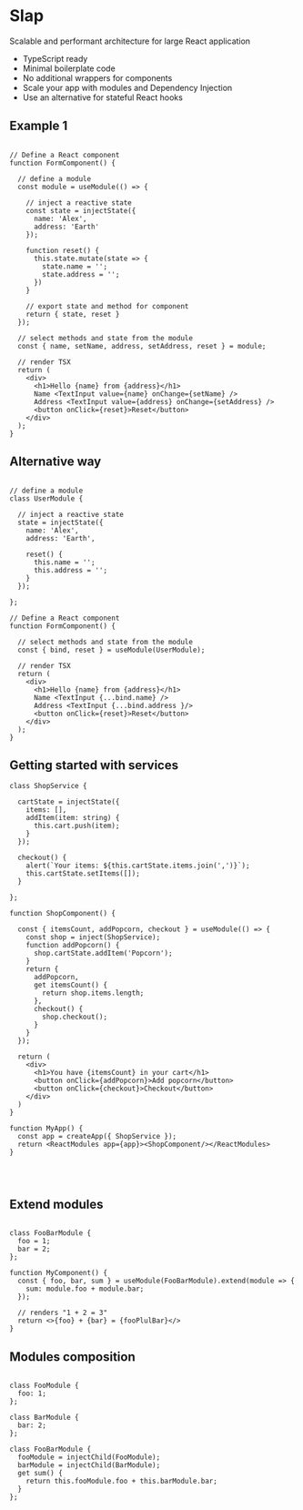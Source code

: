 # Slap

Scalable and performant architecture for large React application

- TypeScript ready
- Minimal boilerplate code
- No additional wrappers for components
- Scale your app with modules and Dependency Injection
- Use an alternative for stateful React hooks

## Example 1

```tsx

// Define a React component
function FormComponent() {
  
  // define a module
  const module = useModule(() => {

    // inject a reactive state
    const state = injectState({
      name: 'Alex',
      address: 'Earth'
    });
    
    function reset() {
      this.state.mutate(state => {
        state.name = '';
        state.address = '';
      })
    }

    // export state and method for component
    return { state, reset }
  });

  // select methods and state from the module
  const { name, setName, address, setAddress, reset } = module;
  
  // render TSX
  return (
    <div>
      <h1>Hello {name} from {address}</h1>
      Name <TextInput value={name} onChange={setName} />
      Address <TextInput value={address} onChange={setAddress} />
      <button onClick={reset}>Reset</button>
    </div>
  );
}

```


## Alternative way

```tsx

// define a module
class UserModule {

  // inject a reactive state
  state = injectState({
    name: 'Alex',
    address: 'Earth',

    reset() {
      this.name = '';
      this.address = '';
    }
  });
  
};

// Define a React component
function FormComponent() {

  // select methods and state from the module
  const { bind, reset } = useModule(UserModule);

  // render TSX
  return (
    <div>
      <h1>Hello {name} from {address}</h1>
      Name <TextInput {...bind.name} />
      Address <TextInput {...bind.address }/>
      <button onClick={reset}>Reset</button>
    </div>
  );
}

```

## Getting started with services

```tsx
class ShopService {

  cartState = injectState({
    items: [],
    addItem(item: string) {
      this.cart.push(item);
    }
  });

  checkout() {
    alert(`Your items: ${this.cartState.items.join(',')}`);
    this.cartState.setItems([]);
  }

};

function ShopComponent() {

  const { itemsCount, addPopcorn, checkout } = useModule(() => {
    const shop = inject(ShopService);
    function addPopcorn() {
      shop.cartState.addItem('Popcorn');
    }
    return {
      addPopcorn,
      get itemsCount() {
        return shop.items.length;
      },
      checkout() {
        shop.checkout();
      }
    }
  });

  return (
    <div>
      <h1>You have {itemsCount} in your cart</h1>
      <button onClick={addPopcorn}>Add popcorn</button>
      <button onClick={checkout}>Checkout</button>
    </div>
  )
}

function MyApp() {
  const app = createApp({ ShopService });
  return <ReactModules app={app}><ShopComponent/></ReactModules>
}




```



## Extend modules

```tsx

class FooBarModule {
  foo = 1;
  bar = 2;
};

function MyComponent() {
  const { foo, bar, sum } = useModule(FooBarModule).extend(module => {
    sum: module.foo + module.bar;
  });

  // renders "1 + 2 = 3"
  return <>{foo} + {bar} = {fooPlulBar}</>
}

```

##  Modules composition

```tsx

class FooModule {
  foo: 1;
};

class BarModule {
  bar: 2;
};

class FooBarModule {
  fooModule = injectChild(FooModule);
  barModule = injectChild(BarModule);
  get sum() {
    return this.fooModule.foo + this.barModule.bar;
  }
};

```



[//]: # ()
[//]: # ()
[//]: # ( ## Get started with counter application)

[//]: # ()
[//]: # (```tsx)

[//]: # (import { mutation, useModule, ReactModules } from 'slap';)

[//]: # ()
[//]: # (// Define a Module)

[//]: # (class CounterModule {)

[//]: # ()
[//]: # (  // create reactive state)

[//]: # (  state = injectState&#40;{)

[//]: # (    counter: 1,)

[//]: # (  }&#41;;)

[//]: # ()
[//]: # (  // register mutations)

[//]: # (  @mutation&#40;&#41;)

[//]: # (  increment&#40;&#41; {)

[//]: # (    this.state.counter++;)

[//]: # (  })

[//]: # ()
[//]: # (  @mutation&#40;&#41;)

[//]: # (  decrement&#40;&#41; {)

[//]: # (    this.state.counter--;)

[//]: # (  })

[//]: # (})

[//]: # ()
[//]: # (// Define a React component)

[//]: # (function Counter&#40;&#41; {)

[//]: # (  const { counter, increment, decrement } = useModule&#40;CounterModule&#41;;)

[//]: # (  return &#40;)

[//]: # (    <div>)

[//]: # (      Counter Value = {counter})

[//]: # (      <button onClick={increment}> + </button>)

[//]: # (      <button onClick={decrement}> - </button>)

[//]: # (    </div>)

[//]: # (  &#41;;)

[//]: # (})

[//]: # ()
[//]: # (// Create your application)

[//]: # (ReactDOM.render&#40;)

[//]: # (  <ReactModules>)

[//]: # (    <Counter />)

[//]: # (  </ReactModules>,)

[//]: # (  document.getElementById&#40;'app'&#41;,)

[//]: # (&#41;;)

[//]: # (```)

[//]: # ()
[//]: # (## Multiple components TodoList example)

[//]: # ()
[//]: # (```tsx)

[//]: # (import React from 'react';)

[//]: # (import { mutation, useModule } from '../lib';)

[//]: # (import { RedumbxApp } from './RedumbxApp';)

[//]: # ()
[//]: # (export function TodoListApp&#40;&#41; {)

[//]: # (  return &#40;)

[//]: # (    <RedumbxApp>)

[//]: # (      <TodoListCounter/>)

[//]: # (      <TodoListItems/>)

[//]: # (      <TodoListButtons/>)

[//]: # (    </RedumbxApp>)

[//]: # (  &#41;;)

[//]: # (})

[//]: # ()
[//]: # (export function TodoListCounter&#40;&#41; {)

[//]: # (  const { itemsCount } = useModule&#40;TodoModule&#41;;)

[//]: # (  return &#40;)

[//]: # (    <div>)

[//]: # (      Total items:)

[//]: # (      {itemsCount})

[//]: # (    </div>)

[//]: # (  &#41;;)

[//]: # (})

[//]: # ()
[//]: # (export function TodoListItems&#40;&#41; {)

[//]: # (  const { tasks } = useModule&#40;TodoModule&#41;;)

[//]: # (  return &#40;)

[//]: # (    <ul>)

[//]: # (      {tasks.map&#40;&#40;task&#41; => &#40;)

[//]: # (        <li key={task.id} style={{ textDecoration: task.isCompleted ? 'line-through' : 'none' }}>{task.name}</li>&#41;&#41;})

[//]: # (    </ul>)

[//]: # (  &#41;;)

[//]: # (})

[//]: # ()
[//]: # (export function TodoListButtons&#40;&#41; {)

[//]: # (  const { addTask, completeAll } = useModule&#40;TodoModule&#41;;)

[//]: # (  return &#40;)

[//]: # (    <div>)

[//]: # (      <button onClick={addTask}>Add Task</button>)

[//]: # (      <button onClick={completeAll}>Complete All</button>)

[//]: # (    </div>)

[//]: # (  &#41;;)

[//]: # (})

[//]: # ()
[//]: # (class TodoModule {)

[//]: # (  state = {)

[//]: # (    counter: 3,)

[//]: # (    tasks: [)

[//]: # (      {)

[//]: # (        id: 1,)

[//]: # (        name: 'task1',)

[//]: # (        isCompleted: false)

[//]: # (      },)

[//]: # (      {)

[//]: # (        id: 2,)

[//]: # (        name: 'task2',)

[//]: # (        isCompleted: false)

[//]: # (      },)

[//]: # (    ],)

[//]: # (  };)

[//]: # ()
[//]: # (  get itemsCount&#40;&#41; {)

[//]: # (    return this.state.tasks.length;)

[//]: # (  })

[//]: # ()
[//]: # (  @mutation&#40;&#41;)

[//]: # (  addTask&#40;&#41; {)

[//]: # (    this.state.counter++;)

[//]: # (    this.state.tasks.push&#40;)

[//]: # (      {)

[//]: # (        id: this.state.counter,)

[//]: # (        name: 'new task',)

[//]: # (        isCompleted: false)

[//]: # (      },)

[//]: # (    &#41;;)

[//]: # (  })

[//]: # ()
[//]: # (  @mutation&#40;&#41;)

[//]: # (  completeAll&#40;&#41; {)

[//]: # (    this.state.tasks = this.state.tasks.map&#40;&#40;task&#41; => &#40;{)

[//]: # (      ...task,)

[//]: # (      completed: true)

[//]: # (    }&#41;&#41;;)

[//]: # (  })

[//]: # (})

[//]: # ()
[//]: # (```)

[//]: # ()
[//]: # ()
